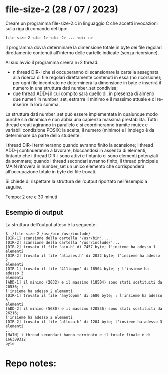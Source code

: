 # file-size-2 (28 / 07 / 2023)
Creare un programma file-size-2.c in linguaggio C che accetti invocazioni sulla riga di comando del tipo:
```bash
file-size-2 <dir-1> <dir-2> ... <dir-n>
```
Il programma dovrà determinare la dimensione totale in byte dei file regolari direttamente contenuti all'interno delle cartelle indicate (senza ricorsione).

Al suo avvio il programma creerà n+2 thread:
- n thread DIR-i che si occuperanno di scansionare la cartella assegnata alla ricerca di file regolari direttamente contenuti in essa (no ricorsione); per ogni file incontrato ne determinerà la dimensione in byte e inserirà il numero in una struttura dati number_set condivisa;
- due thread ADD-j il cui compito sarà quello di, in presenza di almeno due numeri in number_set, estrarre il minimo e il massimo attuale e di re-inserire la loro somma.

La struttura dati number_set può essere implementata in qualunque modo purché sia dinamica e non abbia una capienza massima prestabilita. Tutti i thread creati agiranno in parallelo e si coordineranno tramite mutex e variabili condizione POSIX: la scelta, il numero (minimo) e l'impiego è da determinare da parte dello studente.

I thread DIR-i termineranno quando avranno finito la scansione; i thread ADD-j continueranno a lavorare, bloccandosi in assenza di elementi, fintanto che i thread DIR-i sono attivi e fintanto ci sono elementi potenziali da sommare; quando i thread secondari avranno finito, il thread principale MAIN ritroverà in number_set un unico elemento che corrisponderà all'occupazione totale in byte dei file trovati.

Si chiede di rispettare la struttura dell'output riportato nell'esempio a seguire.

Tempo: 2 ore e 30 minuti

## Esempio di output
La struttura dell'output atteso è la seguente:
```
$ ./file-size-2 /usr/bin /usr/include/
[DIR-1] scansione della cartella '/usr/bin'...
[DIR-2] scansione della cartella '/usr/include/'...
[DIR-2] trovato il file 'aio.h' di 7457 byte; l'insieme ha adesso 1 elementi
[DIR-2] trovato il file 'aliases.h' di 2032 byte; l'insieme ha adesso 2
elementi
[DIR-1] trovato il file '411toppm' di 18504 byte; ; l'insieme ha adesso 3
elementi
[ADD-1] il minimo (2032) e il massimo (18504) sono stati sostituiti da 20536; ;
l'insieme ha adesso 2 elementi
[DIR-1] trovato il file 'anytopnm' di 5680 byte; ; l'insieme ha adesso 3
elementi
[ADD-2] il minimo (5680) e il massimo (20536) sono stati sostituiti da 26216;
l'insieme ha adesso 2 elementi
[DIR-2] trovato il file 'alloca.h' di 1204 byte; l'insieme ha adesso 3 elementi
...
[MAIN] i thread secondari hanno terminato e il totale finale è di 166389312
byte
```

# Repo notes: